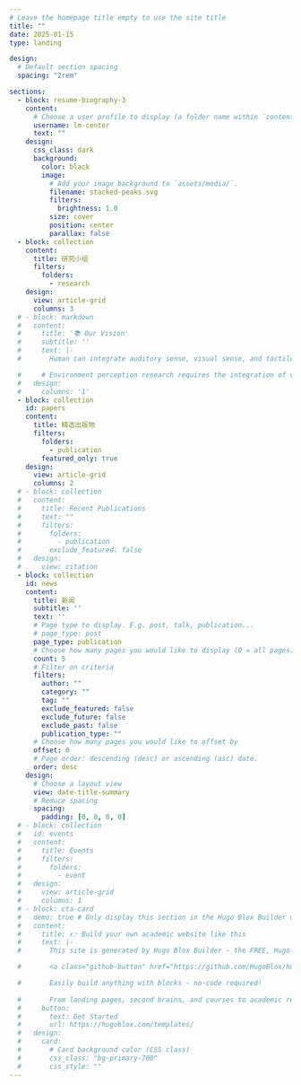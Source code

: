```yaml
---
# Leave the homepage title empty to use the site title
title: ""
date: 2025-01-15
type: landing

design:
  # Default section spacing
  spacing: "2rem"

sections:
  - block: resume-biography-3
    content:
      # Choose a user profile to display (a folder name within `content/authors/`)
      username: lm-center
      text: ""
    design:
      css_class: dark
      background:
        color: black
        image:
          # Add your image background to `assets/media/`.
          filename: stacked-peaks.svg
          filters:
            brightness: 1.0
          size: cover
          position: center
          parallax: false
  - block: collection
    content:
      title: 研究小组
      filters:
        folders:
          - research
    design:
      view: article-grid
      columns: 3
  # - block: markdown
  #   content:
  #     title: '📚 Our Vision'
  #     subtitle: ''
  #     text: |-
  #       Human can integrate auditory sense, visual sense, and tactile sense in environment perception, and improve the abilities of understand and reforming environment by continuous learning and practice. Currently, computer has the primary auditory sense and visual sense, and its storage and processing abilities are constantly improved. However, computer is still inferior to human in environment perception, and the corresponding processing technology requires long-term development. Multimedia computing group (MCG) aims to study environment perception technology and use it in real applications. We hope to improve the perception ability and leverage the cognitive level of computer, and assist human to understand and reform the world.

  #     # Environment perception research requires the integration of various techniques, including multimedia content classification and processing, machine learning, modeling and visualization, intelligent interaction and big data processing. Currently, our research mainly involves: stereo visual media processing, object retrieval, scene modeling and processing, vision navigation, visual media retargeting, big data parallel processing, and large scale data visualization.
  #   design:
  #     columns: '1'
  - block: collection
    id: papers
    content:
      title: 精选出版物
      filters:
        folders:
          - publication
        featured_only: true
    design:
      view: article-grid
      columns: 2
  # - block: collection
  #   content:
  #     title: Recent Publications
  #     text: ""
  #     filters:
  #       folders:
  #         - publication
  #       exclude_featured: false
  #   design:
  #     view: citation
  - block: collection
    id: news
    content:
      title: 新闻
      subtitle: ''
      text: ''
      # Page type to display. E.g. post, talk, publication...
      # page_type: post
      page_type: publication
      # Choose how many pages you would like to display (0 = all pages)
      count: 5
      # Filter on criteria
      filters:
        author: ""
        category: ""
        tag: ""
        exclude_featured: false
        exclude_future: false
        exclude_past: false
        publication_type: ""
      # Choose how many pages you would like to offset by
      offset: 0
      # Page order: descending (desc) or ascending (asc) date.
      order: desc
    design:
      # Choose a layout view
      view: date-title-summary
      # Reduce spacing
      spacing:
        padding: [0, 0, 0, 0]
  # - block: collection
  #   id: events
  #   content:
  #     title: Events
  #     filters:
  #       folders:
  #         - event
  #   design:
  #     view: article-grid
  #     columns: 1
  # - block: cta-card
  #   demo: true # Only display this section in the Hugo Blox Builder demo site
  #   content:
  #     title: 👉 Build your own academic website like this
  #     text: |-
  #       This site is generated by Hugo Blox Builder - the FREE, Hugo-based open source website builder trusted by 250,000+ academics like you.

  #       <a class="github-button" href="https://github.com/HugoBlox/hugo-blox-builder" data-color-scheme="no-preference: light; light: light; dark: dark;" data-icon="octicon-star" data-size="large" data-show-count="true" aria-label="Star HugoBlox/hugo-blox-builder on GitHub">Star</a>

  #       Easily build anything with blocks - no-code required!
        
  #       From landing pages, second brains, and courses to academic resumés, conferences, and tech blogs.
  #     button:
  #       text: Get Started
  #       url: https://hugoblox.com/templates/
  #   design:
  #     card:
  #       # Card background color (CSS class)
  #       css_class: "bg-primary-700"
  #       css_style: ""
---
```

